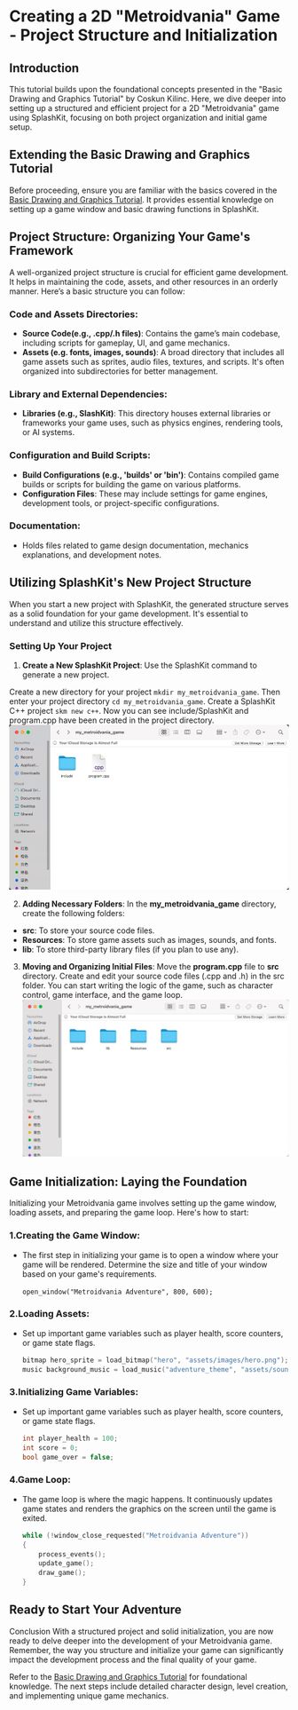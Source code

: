 # Creating a 2D "Metroidvania" Game - Project Structure and Initialization
## Introduction
This tutorial builds upon the foundational concepts presented in the "Basic Drawing and Graphics Tutorial" by Coskun Kilinc. Here, we dive deeper into setting up a structured and efficient project for a 2D "Metroidvania" game using SplashKit, focusing on both project organization and initial game setup.

## Extending the Basic Drawing and Graphics Tutorial
Before proceeding, ensure you are familiar with the basics covered in the [Basic Drawing and Graphics Tutorial](https://github.com/thoth-tech/SplashKit-Tutorial/blob/main/Tutorials/Creating%20a%202D%20Metroidvania%20Game%20Using%20Splashkit/2.%20Basic%20Drawing%20and%20Graphics.md). It provides essential knowledge on setting up a game window and basic drawing functions in SplashKit.

## Project Structure: Organizing Your Game's Framework
A well-organized project structure is crucial for efficient game development. It helps in maintaining the code, assets, and other resources in an orderly manner. Here’s a basic structure you can follow:

### Code and Assets Directories:
- **Source Code(e.g., .cpp/.h files)**: Contains the game’s main codebase, including scripts for gameplay, UI, and game mechanics.
- **Assets (e.g. fonts, images, sounds)**: A broad directory that includes all game assets such as sprites, audio files, textures, and scripts. It's often organized into subdirectories for better management.

### Library and External Dependencies:
- **Libraries (e.g., SlashKit)**: This directory houses external libraries or frameworks your game uses, such as physics engines, rendering tools, or AI systems.

### Configuration and Build Scripts:
- **Build Configurations (e.g., 'builds' or 'bin')**: Contains compiled game builds or scripts for building the game on various platforms.
- **Configuration Files**: These may include settings for game engines, development tools, or project-specific configurations.

### Documentation:
- Holds files related to game design documentation, mechanics explanations, and development notes.

## Utilizing SplashKit's New Project Structure
When you start a new project with SplashKit, the generated structure serves as a solid foundation for your game development. It's essential to understand and utilize this structure effectively.

### Setting Up Your Project
1. **Create a New SplashKit Project**: Use the SplashKit command to generate a new project.

Create a new directory for your project `mkdir my_metroidvania_game`. 
Then enter your project directory `cd my_metroidvania_game`.
Create a SplashKit C++ project `skm new c++`.
Now you can see include/SplashKit and program.cpp have been created in the project directory.
![Example of Create a New SplashKit Project1](images/Create%20a%20New%20SplashKit%20Project1.jpg)

2. **Adding Necessary Folders**: In the **my_metroidvania_game** directory, create the following folders:
- **src**: To store your source code files.
- **Resources**: To store game assets such as images, sounds, and fonts.
- **lib**: To store third-party library files (if you plan to use any).

3. **Moving and Organizing Initial Files**: Move the **program.cpp** file to **src** directory. Create and edit your source code files (.cpp and .h) in the src folder. You can start writing the logic of the game, such as character control, game interface, and the game loop.
![Example of Create a New SplashKit Project2](images/Create%20a%20New%20SplashKit%20Project2.jpg)

## Game Initialization: Laying the Foundation
Initializing your Metroidvania game involves setting up the game window, loading assets, and preparing the game loop. Here's how to start:

### 1.Creating the Game Window:
- The first step in initializing your game is to open a window where your game will be rendered. Determine the size and title of your window based on your game's requirements.

    `open_window("Metroidvania Adventure", 800, 600);`

### 2.Loading Assets:
- Set up important game variables such as player health, score counters, or game state flags.

    ```cpp
    bitmap hero_sprite = load_bitmap("hero", "assets/images/hero.png");
    music background_music = load_music("adventure_theme", "assets/sounds/theme.mp3");
    ```

### 3.Initializing Game Variables:
- Set up important game variables such as player health, score counters, or game state flags.

    ```cpp
    int player_health = 100;
    int score = 0;
    bool game_over = false; 
    ```

### 4.Game Loop:
- The game loop is where the magic happens. It continuously updates game states and renders the graphics on the screen until the game is exited.
    ```cpp
    while (!window_close_requested("Metroidvania Adventure"))
    {
        process_events();
        update_game();
        draw_game();
    }
    ```

## Ready to Start Your Adventure
Conclusion
With a structured project and solid initialization, you are now ready to delve deeper into the development of your Metroidvania game. Remember, the way you structure and initialize your game can significantly impact the development process and the final quality of your game.

Refer to the [Basic Drawing and Graphics Tutorial](https://github.com/thoth-tech/SplashKit-Tutorial/blob/main/Tutorials/Creating%20a%202D%20Metroidvania%20Game%20Using%20Splashkit/2.%20Basic%20Drawing%20and%20Graphics.md) for foundational knowledge. The next steps include detailed character design, level creation, and implementing unique game mechanics.
